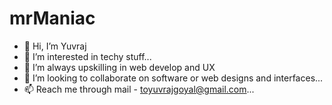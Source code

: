 # mrManiac

- 👋 Hi, I’m Yuvraj
- 👀 I’m interested in techy stuff...
- 🌱 I’m always upskilling in web develop and UX
- 💞️ I’m looking to collaborate on software or web designs and interfaces...
- 📫 Reach me through mail - toyuvrajgoyal@gmail.com...

<!---
mrManiac-uv/mrManiac-uv is a ✨ special ✨ repository because its `README.md` (this file) appears on your GitHub profile.
You can click the Preview link to take a look at your changes.
--->
